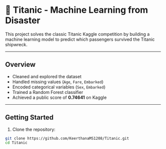 # 🚢 Titanic - Machine Learning from Disaster

This project solves the classic Titanic Kaggle competition by building a machine learning model to predict which passengers survived the Titanic shipwreck.

---

## Overview

- Cleaned and explored the dataset
- Handled missing values (`Age`, `Fare`, `Embarked`)
- Encoded categorical variables (`Sex`, `Embarked`)
- Trained a Random Forest classifier
- Achieved a public score of **0.74641** on Kaggle

---

## Getting Started

1. Clone the repository:

```bash
git clone https://github.com/KeerthanaMS1208/Titanic.git
cd Titanic

